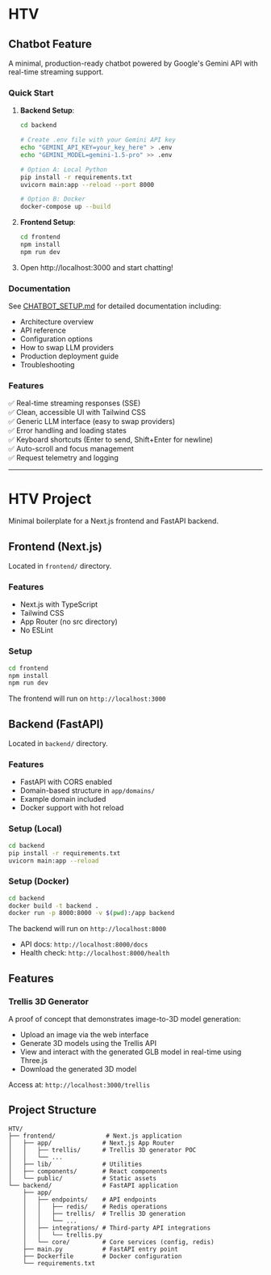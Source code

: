 # HTV

## Chatbot Feature

A minimal, production-ready chatbot powered by Google's Gemini API with real-time streaming support.

### Quick Start

1. **Backend Setup**:

   ```bash
   cd backend

   # Create .env file with your Gemini API key
   echo "GEMINI_API_KEY=your_key_here" > .env
   echo "GEMINI_MODEL=gemini-1.5-pro" >> .env

   # Option A: Local Python
   pip install -r requirements.txt
   uvicorn main:app --reload --port 8000

   # Option B: Docker
   docker-compose up --build
   ```

2. **Frontend Setup**:

   ```bash
   cd frontend
   npm install
   npm run dev
   ```

3. Open http://localhost:3000 and start chatting!

### Documentation

See [CHATBOT_SETUP.md](./CHATBOT_SETUP.md) for detailed documentation including:

- Architecture overview
- API reference
- Configuration options
- How to swap LLM providers
- Production deployment guide
- Troubleshooting

### Features

✅ Real-time streaming responses (SSE)  
✅ Clean, accessible UI with Tailwind CSS  
✅ Generic LLM interface (easy to swap providers)  
✅ Error handling and loading states  
✅ Keyboard shortcuts (Enter to send, Shift+Enter for newline)  
✅ Auto-scroll and focus management  
✅ Request telemetry and logging

---

# HTV Project

Minimal boilerplate for a Next.js frontend and FastAPI backend.

## Frontend (Next.js)

Located in `frontend/` directory.

### Features

- Next.js with TypeScript
- Tailwind CSS
- App Router (no src directory)
- No ESLint

### Setup

```bash
cd frontend
npm install
npm run dev
```

The frontend will run on `http://localhost:3000`

## Backend (FastAPI)

Located in `backend/` directory.

### Features

- FastAPI with CORS enabled
- Domain-based structure in `app/domains/`
- Example domain included
- Docker support with hot reload

### Setup (Local)

```bash
cd backend
pip install -r requirements.txt
uvicorn main:app --reload
```

### Setup (Docker)

```bash
cd backend
docker build -t backend .
docker run -p 8000:8000 -v $(pwd):/app backend
```

The backend will run on `http://localhost:8000`

- API docs: `http://localhost:8000/docs`
- Health check: `http://localhost:8000/health`

## Features

### Trellis 3D Generator

A proof of concept that demonstrates image-to-3D model generation:

- Upload an image via the web interface
- Generate 3D models using the Trellis API
- View and interact with the generated GLB model in real-time using Three.js
- Download the generated 3D model

Access at: `http://localhost:3000/trellis`

## Project Structure

```
HTV/
├── frontend/              # Next.js application
│   ├── app/              # Next.js App Router
│   │   ├── trellis/      # Trellis 3D generator POC
│   │   └── ...
│   ├── lib/              # Utilities
│   ├── components/       # React components
│   └── public/           # Static assets
└── backend/              # FastAPI application
    ├── app/
    │   ├── endpoints/    # API endpoints
    │   │   ├── redis/    # Redis operations
    │   │   ├── trellis/  # Trellis 3D generation
    │   │   └── ...
    │   ├── integrations/ # Third-party API integrations
    │   │   └── trellis.py
    │   └── core/         # Core services (config, redis)
    ├── main.py           # FastAPI entry point
    ├── Dockerfile        # Docker configuration
    └── requirements.txt
```
